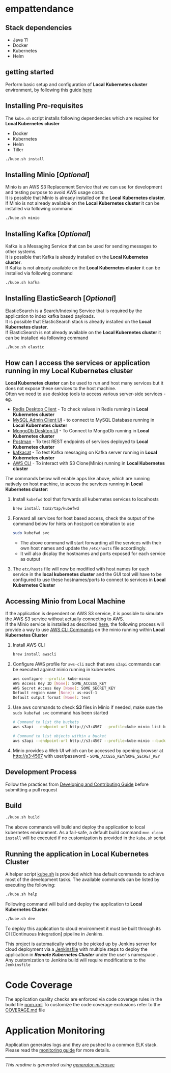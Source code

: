 # empattendance

## Stack dependencies
* Java 11
* Docker
* Kubernetes
* Helm

## getting started
Perform basic setup and configuration of **Local Kubernetes cluster** environment, by following this guide [here](https://agile.vignetcorp.com:8086/confluence/display/DEVOPS/Kubernetes+Access#KubernetesAccess-CLIAccess)

## Installing Pre-requisites
The `kube.sh` script installs following dependencies which are required for **Local Kubernetes cluster**
* Docker
* Kubernetes
* Helm
* Tiller

```bash
./kube.sh install 
```

## Installing Minio [_Optional_]
Minio is an AWS S3 Replacement Service that we can use for development and testing purpose to avoid AWS usage costs.<br/>It is possible that Minio is already installed on the **Local Kubernetes cluster**.<br/>If Minio is not already available on the **Local Kubernetes cluster** it can be installed via following command
```bash
./kube.sh minio
```


## Installing Kafka [_Optional_]
Kafka is a Messaging Service that can be used for sending messages to other systems.<br/>It is possible that Kafka is already installed on the **Local Kubernetes cluster**.<br/>If Kafka is not already available on the **Local Kubernetes cluster** it can be installed via following command
```bash
./kube.sh kafka
```

## Installing ElasticSearch [_Optional_]
ElasticSearch is a Search/Indexing Service that is required by the application to index kafka based payloads.<br/>It is possible that ElasticSearch stack is already installed on the **Local Kubernetes cluster**.<br/>If ElasticSearch is not already available on the **Local Kubernetes cluster** it can be installed via following command
```bash
./kube.sh elastic
```

## How can I access the services or application running in my **Local Kubernetes cluster**

**Local Kubernetes cluster** can be used to run and host many services but it does not expose these services to the host machine.<br/>Often we need to use desktop tools to access various server-side services - eg.
* [Redis Desktop Client](https://github.com/patrikx3/redis-ui/releases) - To check values in Redis running in **Local Kubernetes cluster**
* [MySQL Admin Client UI](https://dev.mysql.com/downloads/workbench/) - to connect to MySQL Database running in **Local Kubernetes cluster**
* [MongoDb Desktop UI](https://robomongo.org/download)  - To Connect to MongoDb running in **Local Kubernetes cluster**
* [Postman](https://www.getpostman.com/downloads/) - To test REST endpoints of services deployed to **Local Kubernetes cluster** 
* [kafkacat](https://github.com/edenhill/kafkacat) - To test Kafka messaging on Kafka server running in **Local Kubernetes cluster**
* [AWS CLI](https://docs.aws.amazon.com/cli/latest/userguide/install-macos.html) - To interact with S3 Clone(Minio) running in  **Local Kubernetes cluster** 

The commands below will enable apps like above, which are running natively on host machine, to access the services running in **Local Kubernetes cluster**: 

1. Install `kubefwd` tool that forwards all kubernetes services to localhosts
    ```bash
    brew install txn2/tap/kubefwd
    ```
2. Forward all services for host based access, check the output of the command below for hints on host:port combination to use
   ```bash
   sudo kubefwd svc
   ```
   * The above command will start forwarding all the services with their own host names and update the `/etc/hosts` file accordingly.
   * It will also display the hostnames and ports exposed for each service as output

3. The `etc/hosts` file will now be modified with host names for each service in the **local kubernetes cluster** and the GUI tool will have to be configured to use these hostnames/ports to connect to services in **Local Kubernetes Cluster**

## Accessing Minio from Local Machine
If the application is dependent on AWS S3 service, it is possible to simulate the AWS S3 service without actually connecting to AWS.<br/>If the Minio service is installed as described [here](#installing-minio-optional), the following process will provide a way to use [AWS CLI Commands](https://docs.aws.amazon.com/cli/latest/userguide/cli-services-s3-apicommands.html) on the minio running within **Local Kubernetes Cluster**
  
1. Install AWS CLI
    ```bash
    brew install awscli
    ```
2. Configure AWS profile for `aws-cli` such that aws `s3api` commands can be executed against minio running in kubernetes
    ```bash
    aws configure --profile kube-minio
    AWS Access Key ID [None]: SOME_ACCESS_KEY
    AWS Secret Access Key [None]: SOME_SECRET_KEY
    Default region name [None]: us-east-1
    Default output format [None]: text
    ```
3. Use aws commands to check **S3** files in Minio if needed, make sure the `sudo kubefwd svc` command has been started
   ```bash
   # Command to list the buckets
   aws s3api --endpoint-url http://s3:4567 --profile=kube-minio list-buckets | jq '.Buckets[].Name'
   
   # Command to list objects within a bucket
   aws s3api --endpoint-url http://s3:4567 --profile=kube-minio --bucket=root-bucket list-objects-v2 | jq '.Contents[] | .Key'
   ``` 
4. Minio provides a Web UI which can be accessed by opening browser at [http://s3:4567](http://s3:4567) 
   with user/password - `SOME_ACCESS_KEY`/`SOME_SECRET_KEY`

## Development Process

Follow the practices from [Developing and Contributing Guide](CONTRIBUTING.md) before submitting a pull request

## Build

```bash
./kube.sh build
```
The above commands will build and deploy the application to local kubernetes environment. As a fail-safe, a default build command ```mvn clean install``` will be executed if no customization is provided in the `kube.sh` script

## Running the application in **Local Kubernetes Cluster**

A helper script [kube.sh](kube.sh) is provided which has default commands to achieve most of the development tasks.
The available commands can be listed by executing the following:
```bash
./kube.sh help
``` 

Following command will build and deploy the application to **Local Kubernetes Cluster**. 

```bash
./kube.sh dev
```

To deploy this application to cloud environment it must be built through its CI [Continuous Integration] pipeline in Jenkins. 

This project is automatically wired to be picked up by Jenkins server for cloud deployment via a [Jenkinsfile](Jenkinsfile) with multiple steps to deploy the application in _**Remote Kubernetes Cluster**_ under the user's namespace . Any customization to Jenkins build will require modifications to the `Jenkinsfile`

# Code Coverage
The application quality checks are enforced via code coverage rules in the build file [pom.xml](pom.xml)
To customize the code coverage exclusions refer to the [COVERAGE.md](COVERAGE.md) file

# Application Monitoring
Application generates logs and they are pushed to a common ELK stack. Please read the [monitoring guide](MONITORING.md) for more details.
    
---


*This readme is generated using [generator-microsvc](https://github.com/VibrentHealth/generator-microsvc)*
